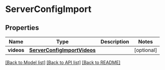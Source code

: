 # ServerConfigImport

## Properties
Name | Type | Description | Notes
------------ | ------------- | ------------- | -------------
**videos** | [**ServerConfigImportVideos**](ServerConfigImportVideos.md) |  | [optional] 

[[Back to Model list]](../README.md#documentation-for-models) [[Back to API list]](../README.md#documentation-for-api-endpoints) [[Back to README]](../README.md)



